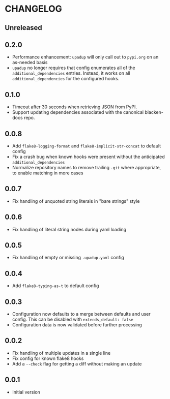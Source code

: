 # CHANGELOG

## Unreleased

## 0.2.0

- Performance enhancement: `upadup` will only call out to `pypi.org` on an
  as-needed basis
- `upadup` no longer requires that config enumerates all of the
  `additional_dependencies` entries. Instead, it works on all
  `additional_dependencies` for the configured hooks.

## 0.1.0

- Timeout after 30 seconds when retrieving JSON from PyPI.
- Support updating dependencies associated with the canonical blacken-docs repo.

## 0.0.8

- Add `flake8-logging-format` and `flake8-implicit-str-concat` to default
  config
- Fix a crash bug when known hooks were present without the anticipated
  `additional_dependencies`
- Normalize repository names to remove trailing `.git` where appropriate, to
  enable matching in more cases

## 0.0.7

- Fix handling of unquoted string literals in "bare strings" style

## 0.0.6

- Fix handling of literal string nodes during yaml loading

## 0.0.5

- Fix handling of empty or missing `.upadup.yaml` config

## 0.0.4

- Add `flake8-typing-as-t` to default config

## 0.0.3

- Configuration now defaults to a merge between defaults and user config. This
  can be disabled with `extends_default: false`
- Configuration data is now validated before further processing

## 0.0.2

- Fix handling of multiple updates in a single line
- Fix config for known flake8 hooks
- Add a `--check` flag for getting a diff without making an update

## 0.0.1

- Initial version

